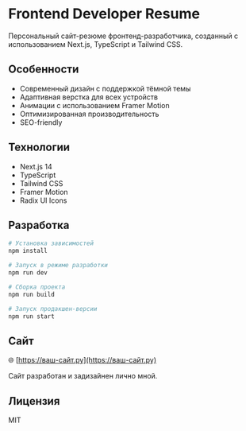 # Frontend Developer Resume

Персональный сайт-резюме фронтенд-разработчика, созданный с использованием Next.js, TypeScript и Tailwind CSS.

## Особенности

- Современный дизайн с поддержкой тёмной темы
- Адаптивная верстка для всех устройств
- Анимации с использованием Framer Motion
- Оптимизированная производительность
- SEO-friendly

## Технологии

- Next.js 14
- TypeScript
- Tailwind CSS
- Framer Motion
- Radix UI Icons

## Разработка

```bash
# Установка зависимостей
npm install

# Запуск в режиме разработки
npm run dev

# Сборка проекта
npm run build

# Запуск продакшен-версии
npm run start
```

## Сайт

🌐 [https://ваш-сайт.ру](https://ваш-сайт.ру)

Сайт разработан и задизайнен лично мной.

## Лицензия

MIT
